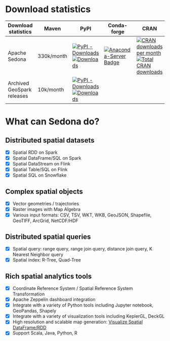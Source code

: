 <!--
 Licensed to the Apache Software Foundation (ASF) under one
 or more contributor license agreements.  See the NOTICE file
 distributed with this work for additional information
 regarding copyright ownership.  The ASF licenses this file
 to you under the Apache License, Version 2.0 (the
 "License"); you may not use this file except in compliance
 with the License.  You may obtain a copy of the License at

   http://www.apache.org/licenses/LICENSE-2.0

 Unless required by applicable law or agreed to in writing,
 software distributed under the License is distributed on an
 "AS IS" BASIS, WITHOUT WARRANTIES OR CONDITIONS OF ANY
 KIND, either express or implied.  See the License for the
 specific language governing permissions and limitations
 under the License.
 -->

# Download statistics

| Download statistics        | **Maven**  | **PyPI**                                                                                                                                                                                                                                                                                                                                     | Conda-forge                                                                                                                                     | **CRAN**                                                                                                                                                                                                                                                                                                      | **DockerHub**                                                                                                                  |
|----------------------------|------------|----------------------------------------------------------------------------------------------------------------------------------------------------------------------------------------------------------------------------------------------------------------------------------------------------------------------------------------------|-------------------------------------------------------------------------------------------------------------------------------------------------|---------------------------------------------------------------------------------------------------------------------------------------------------------------------------------------------------------------------------------------------------------------------------------------------------------------|--------------------------------------------------------------------------------------------------------------------------------|
| Apache Sedona              | 330k/month | [![PyPI - Downloads](https://img.shields.io/pypi/dm/apache-sedona)](https://pepy.tech/project/apache-sedona) [![Downloads](https://static.pepy.tech/personalized-badge/apache-sedona?period=total&units=international_system&left_color=black&right_color=brightgreen&left_text=total%20downloads)](https://pepy.tech/project/apache-sedona) | [![Anaconda-Server Badge](https://anaconda.org/conda-forge/apache-sedona/badges/downloads.svg)](https://anaconda.org/conda-forge/apache-sedona) | [![CRAN downloads per month](https://cranlogs.r-pkg.org/badges/apache.sedona?color=brightgreen)](https://cran.r-project.org/package=apache.sedona) [![Total CRAN downloads](https://cranlogs.r-pkg.org/badges/grand-total/apache.sedona?color=brightgreen)](https://cran.r-project.org/package=apache.sedona) | [![Docker pulls](https://img.shields.io/docker/pulls/apache/sedona?color=brightgreen)](https://hub.docker.com/r/apache/sedona) |
| Archived GeoSpark releases | 10k/month  | [![PyPI - Downloads](https://img.shields.io/pypi/dm/geospark)](https://pepy.tech/project/geospark)[![Downloads](https://static.pepy.tech/personalized-badge/geospark?period=total&units=international_system&left_color=black&right_color=brightgreen&left_text=total%20downloads)](https://pepy.tech/project/geospark)                      |                                                                                                                                                 |                                                                                                                                                                                                                                                                                                               |                                                                                                                                |

# What can Sedona do?

## Distributed spatial datasets

- [x] Spatial RDD on Spark
- [x] Spatial DataFrame/SQL on Spark
- [x] Spatial DataStream on Flink
- [x] Spatial Table/SQL on Flink
- [x] Spatial SQL on Snowflake

## Complex spatial objects

- [x] Vector geometries / trajectories
- [x] Raster images with Map Algebra
- [x] Various input formats: CSV, TSV, WKT, WKB, GeoJSON, Shapefile, GeoTIFF, ArcGrid, NetCDF/HDF

## Distributed spatial queries

- [x] Spatial query: range query, range join query, distance join query, K Nearest Neighbor query
- [x] Spatial index: R-Tree, Quad-Tree

## Rich spatial analytics tools

- [x] Coordinate Reference System / Spatial Reference System Transformation
- [x] Apache Zeppelin dashboard integration
- [X] Integrate with a variety of Python tools including Jupyter notebook, GeoPandas, Shapely
- [X] Integrate with a variety of visualization tools including KeplerGL, DeckGL
- [x] High resolution and scalable map generation: [Visualize Spatial DataFrame/RDD](../tutorial/viz.md)
- [x] Support Scala, Java, Python, R
